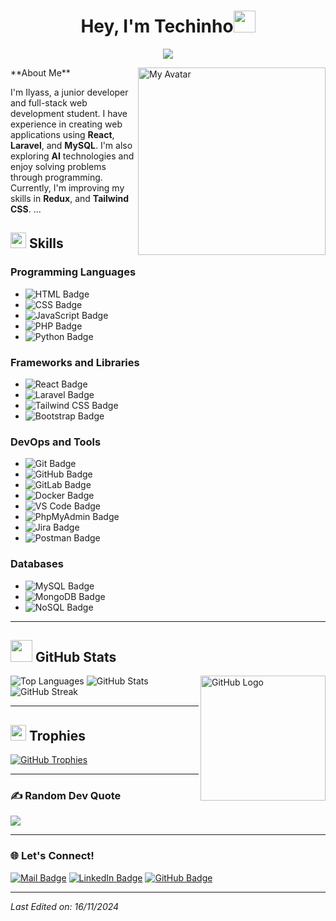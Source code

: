 <h1 align="center"><b>Hey, I'm Techinho</b><img src="https://media.giphy.com/media/hvRJCLFzcasrR4ia7z/giphy.gif" width="35"></h1>

<p align="center">
  <a href="https://github.com/DenverCoder1/readme-typing-svg">
    <img src="https://readme-typing-svg.herokuapp.com?font=Time+New+Roman&color=cyan&size=25&center=true&vCenter=true&width=600&height=100&lines=Hey!+It's+Techinho!;Junior+Full+Stack+Developer;AI+Enthusiast;Always+Learning+New+Things...">
  </a>
</p>

<!-- About Me -->
<img align="right" src="https://imgcdn.stablediffusionweb.com/2024/10/14/dc698df4-65c3-473e-900b-d64b5f31493d.jpg" width="300px" alt="My Avatar">
**About Me**

I'm Ilyass, a junior developer and full-stack web development student. I have experience in creating web applications using **React**, **Laravel**, and **MySQL**. I'm also exploring **AI** technologies and enjoy solving problems through programming. Currently, I'm improving my skills in **Redux**, and **Tailwind CSS**.
...

## <img src="https://media.giphy.com/media/QssGEmpkyEOhBCb7e1/giphy.gif" width="25"> **Skills**

### **Programming Languages**
- ![HTML Badge](https://img.shields.io/badge/-HTML5-E34F26?style=for-the-badge&logo=html5&logoColor=white)
- ![CSS Badge](https://img.shields.io/badge/-CSS3-1572B6?style=for-the-badge&logo=css3&logoColor=white)
- ![JavaScript Badge](https://img.shields.io/badge/-JavaScript-F7DF1E?style=for-the-badge&logo=javascript&logoColor=black)
- ![PHP Badge](https://img.shields.io/badge/-PHP-777BB4?style=for-the-badge&logo=php&logoColor=white)
- ![Python Badge](https://img.shields.io/badge/-Python-3776AB?style=for-the-badge&logo=python&logoColor=white)

### **Frameworks and Libraries**
- ![React Badge](https://img.shields.io/badge/-React-61DAFB?style=for-the-badge&logo=react&logoColor=black)
- ![Laravel Badge](https://img.shields.io/badge/-Laravel-FF2D20?style=for-the-badge&logo=laravel&logoColor=white)
- ![Tailwind CSS Badge](https://img.shields.io/badge/-Tailwind%20CSS-06B6D4?style=for-the-badge&logo=tailwindcss&logoColor=white)
- ![Bootstrap Badge](https://img.shields.io/badge/-Bootstrap-7952B3?style=for-the-badge&logo=bootstrap&logoColor=white)

### **DevOps and Tools**
- ![Git Badge](https://img.shields.io/badge/-Git-F05032?style=for-the-badge&logo=git&logoColor=white)
- ![GitHub Badge](https://img.shields.io/badge/-GitHub-181717?style=for-the-badge&logo=github&logoColor=white)
- ![GitLab Badge](https://img.shields.io/badge/-GitLab-FCA121?style=for-the-badge&logo=gitlab&logoColor=white)
- ![Docker Badge](https://img.shields.io/badge/-Docker-2496ED?style=for-the-badge&logo=docker&logoColor=white)
- ![VS Code Badge](https://img.shields.io/badge/-VS%20Code-007ACC?style=for-the-badge&logo=visual-studio-code&logoColor=white)
- ![PhpMyAdmin Badge](https://img.shields.io/badge/-PhpMyAdmin-6C78AF?style=for-the-badge&logo=phpmyadmin&logoColor=white)
- ![Jira Badge](https://img.shields.io/badge/-Jira-0052CC?style=for-the-badge&logo=jira&logoColor=white)
- ![Postman Badge](https://img.shields.io/badge/-Postman-FF6C37?style=for-the-badge&logo=postman&logoColor=white)

### **Databases**
- ![MySQL Badge](https://img.shields.io/badge/-MySQL-4479A1?style=for-the-badge&logo=mysql&logoColor=white)
- ![MongoDB Badge](https://img.shields.io/badge/-MongoDB-47A248?style=for-the-badge&logo=mongodb&logoColor=white)
- ![NoSQL Badge](https://img.shields.io/badge/-NoSQL-FF4F40?style=for-the-badge&logo=numpy&logoColor=white)

---

## <img src="https://media.giphy.com/media/iY8CRBdQXODJSCERIr/giphy.gif" width="35"> **GitHub Stats**
<img align="right" width="200px" src="https://media.giphy.com/media/TEnXkcsHrP4YedChhA/giphy.gif" alt="GitHub Logo">

![Top Languages](https://github-readme-stats.vercel.app/api/top-langs/?username=Techinho&layout=compact&theme=radical)
![GitHub Stats](https://github-readme-stats.vercel.app/api?username=Techinho&show_icons=true&theme=radical)
![GitHub Streak](https://github-readme-streak-stats.herokuapp.com/?user=Techinho&theme=radical)

---

## <img src="https://media.giphy.com/media/dxIWYNNVCxFXdP76XE/giphy.gif" width="25"> **Trophies**
[![GitHub Trophies](https://github-profile-trophy.vercel.app/?username=Techinho&theme=nord&column=7)](https://github.com/Techinho)

---

### ✍️ Random Dev Quote
![](https://quotes-github-readme.vercel.app/api?type=horizontal&theme=radical)

---

### 🌐 **Let's Connect!**
[![Mail Badge](https://img.shields.io/badge/-Techinho-blue?style=flat&logo=gmail&logoColor=white)](mailto:ilyassezzaouya4@gmail.com) 
[![LinkedIn Badge](https://img.shields.io/badge/-Techinho-blue?style=flat&logo=linkedin&logoColor=white)](https://www.linkedin.com/in/ezzaouyailyass)
[![GitHub Badge](https://img.shields.io/badge/-Techinho-black?style=flat&logo=github&logoColor=white)](https://github.com/Techinho)

---

_Last Edited on: 16/11/2024_
